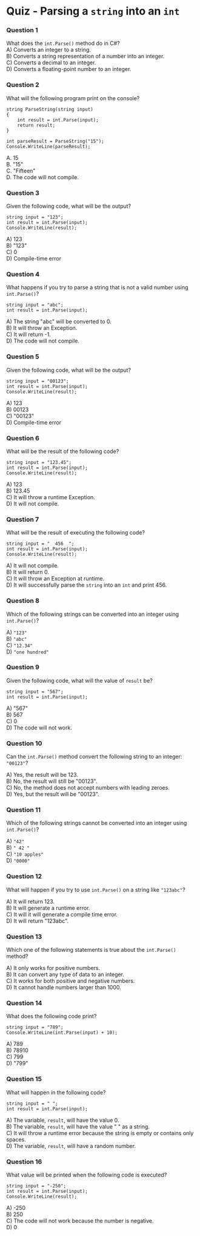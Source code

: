 # Quiz - Parsing a `string` into an `int`

### Question 1
What does the `int.Parse()` method do in C#?<br>
A) Converts an integer to a string.<br>
B) Converts a string representation of a number into 
an integer.<br>
C) Converts a decimal to an integer.<br>
D) Converts a floating-point number to an integer.<br>

### Question 2
What will the following program print on the 
console?

```
string ParseString(string input)
{
	int result = int.Parse(input);
	return result;
}

int parseResult = ParseString("15");
Console.WriteLine(parseResult);
```

A. 15<br>
B. "15"<br>
C. "Fifteen"<br>
D. The code will not compile.<br>

### Question 3
Given the following code, what will be the output?
```
string input = "123";
int result = int.Parse(input);
Console.WriteLine(result);
```

A) 123<br>
B) "123"<br>
C) 0<br>
D) Compile-time error<br>

### Question 4
What happens if you try to parse a string that is not 
a valid number using `int.Parse()`?

```
string input = "abc";
int result = int.Parse(input);
```

A) The string "abc" will be converted to 0.<br>
B) It will throw an Exception.<br>
C) It will return -1.<br>
D) The code will not compile.<br>

### Question 5
Given the following code, what will be the output?

```
string input = "00123";
int result = int.Parse(input);
Console.WriteLine(result);
```

A) 123<br>
B) 00123<br>
C) "00123"<br>
D) Compile-time error<br>

### Question 6
What will be the result of the following code?

```
string input = "123.45";
int result = int.Parse(input);
Console.WriteLine(result);
```

A) 123<br>
B) 123.45<br>
C) It will throw a runtime Exception.<br>
D) It will not compile.<br>

### Question 7
What will be the result of executing the following code?

```
string input = "  456  ";
int result = int.Parse(input);
Console.WriteLine(result);
```

A) It will not compile.<br>
B) It will return 0.<br>
C) It will throw an Exception at runtime.<br>
D) It will successfully parse the `string` into an `int` 
and print 456.<br>


### Question 8
Which of the following strings can be converted into an 
integer using `int.Parse()`?

A) `"123"`<br>
B) `"abc"`<br>
C) `"12.34"`<br>
D) `"one hundred"`<br>

### Question 9
Given the following code, what will the value of 
`result` be?<br>

```
string input = "567";
int result = int.Parse(input);
```

A) "567"<br>
B) 567<br>
C) 0<br>
D) The code will not work.<br>

### Question 10
Can the `int.Parse()` method convert the following 
string to an integer: `"00123"`?

A) Yes, the result will be 123.<br>
B) No, the result will still be "00123".<br>
C) No, the method does not accept numbers 
with leading zeroes.<br>
D) Yes, but the result will be "00123".<br>

### Question 11
Which of the following strings cannot be converted 
into an integer using `int.Parse()`?

A) `"42"`<br>
B) `" 42 "`<br>
C) `"10 apples"`<br>
D) `"0000"`<br>

### Question 12
What will happen if you try to use `int.Parse()` on a 
string like `"123abc"`?<br>

A) It will return 123.<br>
B) It will generate a runtime error.<br>
C) It will it will generate a compile time error.<br>
D) It will return "123abc".<br>

### Question 13
Which one of the following statements is true about 
the `int.Parse()` method?<br>

A) It only works for positive numbers.<br>
B) It can convert any type of data to an integer.<br>
C) It works for both positive and negative numbers.<br>
D) It cannot handle numbers larger than 1000.<br>

### Question 14
What does the following code print?

```
string input = "789";
Console.WriteLine(int.Parse(input) + 10);
```
A) 789<br>
B) 78910<br>
C) 799<br>
D) "799"<br>

### Question 15
What will happen in the following code?

```
string input = " ";
int result = int.Parse(input);
```

A) The variable, `result`, will have the value 0.<br>
B) The variable, `result`, will have the value " " as a string.<br>
C) It will throw a runtime error because the string is 
empty or contains only spaces.<br>
D) The variable, `result`, will have a random number.<br>

### Question 16
What value will be printed when the following code is 
executed?

```
string input = "-250";
int result = int.Parse(input);
Console.WriteLine(result);
```

A) -250<br>
B) 250<br>
C) The code will not work because the number is negative.<br>
D) 0<br>




